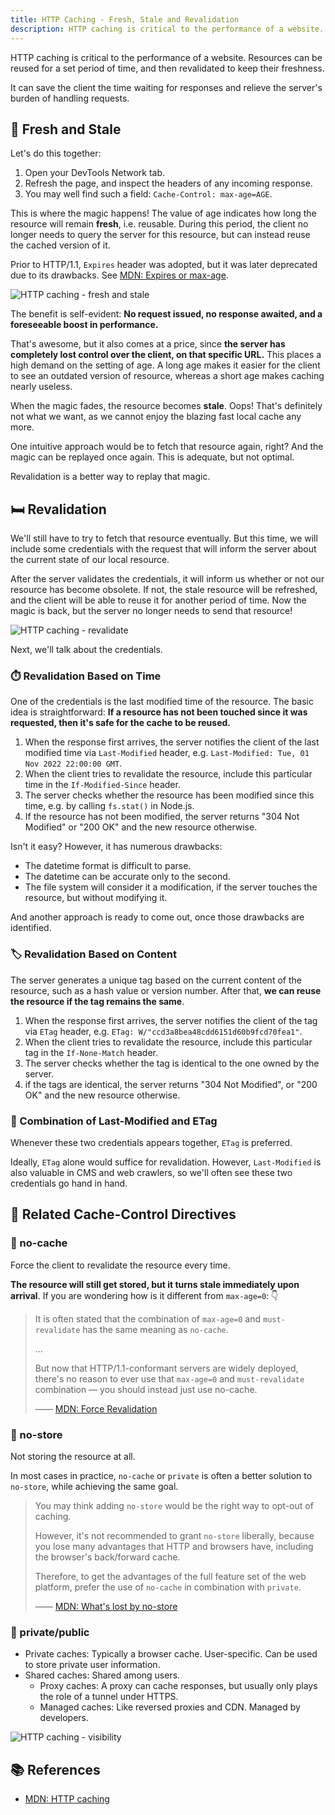```yaml
---
title: HTTP Caching - Fresh, Stale and Revalidation
description: HTTP caching is critical to the performance of a website. Resources can be reused for a set period of time, and then revalidated to keep their freshness.
---
```


HTTP caching is critical to the performance of a website. Resources can be reused for a set period of time, and then revalidated to keep their freshness.

It can save the client the time waiting for responses and relieve the server's burden of handling requests.

## 🍎 Fresh and Stale

Let's do this together:

1. Open your DevTools Network tab.
2. Refresh the page, and inspect the headers of any incoming response.
3. You may well find such a field: `Cache-Control: max-age=AGE`.

This is where the magic happens! The value of age indicates how long the resource will remain **fresh**, i.e. reusable. During this period, the client no longer needs to query the server for this resource, but can instead reuse the cached version of it.

Prior to HTTP/1.1, `Expires` header was adopted, but it was later deprecated due to its drawbacks. See [MDN: Expires or max-age](https://developer.mozilla.org/en-US/docs/Web/HTTP/Caching#expires_or_max-age).

![HTTP caching - fresh and stale](https://user-images.githubusercontent.com/78269445/212549744-fcc9318a-ef34-4550-936b-c97866aebfc0.png)

The benefit is self-evident: **No request issued, no response awaited, and a foreseeable boost in performance.**

That's awesome, but it also comes at a price, since **the server has completely lost control over the client, on that specific URL.** This places a high demand on the setting of age. A long age makes it easier for the client to see an outdated version of resource, whereas a short age makes caching nearly useless.

When the magic fades, the resource becomes **stale**. Oops! That's definitely not what we want, as we cannot enjoy the blazing fast local cache any more.

One intuitive approach would be to fetch that resource again, right? And the magic can be replayed once again. This is adequate, but not optimal.

Revalidation is a better way to replay that magic.

## 🛏️ Revalidation

We'll still have to try to fetch that resource eventually. But this time, we will include some credentials with the request that will inform the server about the current state of our local resource.

After the server validates the credentials, it will inform us whether or not our resource has become obsolete. If not, the stale resource will be refreshed, and the client will be able to reuse it for another period of time. Now the magic is back, but the server no longer needs to send that resource!

![HTTP caching - revalidate](https://user-images.githubusercontent.com/78269445/212549785-e9981441-3973-4a6a-a9f2-8f9d12f84c77.png)

Next, we'll talk about the credentials.

### ⏱️ Revalidation Based on Time

One of the credentials is the last modified time of the resource. The basic idea is straightforward: **If a resource has not been touched since it was requested, then it's safe for the cache to be reused.**

1. When the response first arrives, the server notifies the client of the last modified time via `Last-Modified` header, e.g. `Last-Modified: Tue, 01 Nov 2022 22:00:00 GMT`.
2. When the client tries to revalidate the resource, include this particular time in the `If-Modified-Since` header.
3. The server checks whether the resource has been modified since this time, e.g. by calling `fs.stat()` in Node.js.
4. If the resource has not been modified, the server returns "304 Not Modified" or "200 OK" and the new resource otherwise.

Isn't it easy? However, it has numerous drawbacks:

- The datetime format is difficult to parse.
- The datetime can be accurate only to the second.
- The file system will consider it a modification, if the server touches the resource, but without modifying it.

And another approach is ready to come out, once those drawbacks are identified.

### 🏷️ Revalidation Based on Content

The server generates a unique tag based on the current content of the resource, such as a hash value or version number. After that, **we can reuse the resource if the tag remains the same**.

1. When the response first arrives, the server notifies the client of the tag via `ETag` header, e.g. `ETag: W/"ccd3a8bea48cdd6151d60b9fcd70fea1"`.
2. When the client tries to revalidate the resource, include this particular tag in the `If-None-Match` header.
3. The server checks whether the tag is identical to the one owned by the server.
4. if the tags are identical, the server returns "304 Not Modified", or "200 OK" and the new resource otherwise.

### 🤝 Combination of Last-Modified and ETag

Whenever these two credentials appears together, `ETag` is preferred.

Ideally, `ETag` alone would suffice for revalidation. However, `Last-Modified` is also valuable in CMS and web crawlers, so we'll often see these two credentials go hand in hand.

## 🤔 Related Cache-Control Directives

### 🚫 no-cache

Force the client to revalidate the resource every time.

**The resource will still get stored, but it turns stale immediately upon arrival**. If you are wondering how is it different from `max-age=0`: 👇

> It is often stated that the combination of `max-age=0` and `must-revalidate` has the same meaning as `no-cache`.
>
> ...
>
> But now that HTTP/1.1-conformant servers are widely deployed, there's no reason to ever use that `max-age=0` and `must-revalidate` combination — you should instead just use no-cache.
>
> —— [MDN: Force Revalidation](https://developer.mozilla.org/en-US/docs/Web/HTTP/Caching#force_revalidation)

### 🚫 no-store

Not storing the resource at all.

In most cases in practice, `no-cache` or `private` is often a better solution to `no-store`, while achieving the same goal.

> You may think adding `no-store` would be the right way to opt-out of caching.
>
> However, it's not recommended to grant `no-store` liberally, because you lose many advantages that HTTP and browsers have, including the browser's back/forward cache.
>
> Therefore, to get the advantages of the full feature set of the web platform, prefer the use of `no-cache` in combination with `private`.
>
> —— [MDN: What's lost by no-store](https://developer.mozilla.org/en-US/docs/Web/HTTP/Caching#whats_lost_by_no-store)

### 👀 private/public

- Private caches: Typically a browser cache. User-specific. Can be used to store private user information.
- Shared caches: Shared among users.
  - Proxy caches: A proxy can cache responses, but usually only plays the role of a tunnel under HTTPS.
  - Managed caches: Like reversed proxies and CDN. Managed by developers.

![HTTP caching - visibility](https://user-images.githubusercontent.com/78269445/212549844-d1f802a5-5362-4fbd-94a3-66b239dc8a32.png)

## 📚 References

- [MDN: HTTP caching](https://developer.mozilla.org/en-US/docs/Web/HTTP/Caching)
